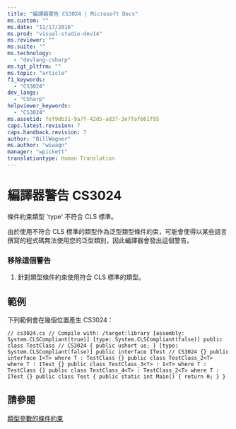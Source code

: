 ```yaml
---
title: "編譯器警告 CS3024 | Microsoft Docs"
ms.custom: ""
ms.date: "11/17/2016"
ms.prod: "visual-studio-dev14"
ms.reviewer: ""
ms.suite: ""
ms.technology: 
  - "devlang-csharp"
ms.tgt_pltfrm: ""
ms.topic: "article"
f1_keywords: 
  - "CS3024"
dev_langs: 
  - "CSharp"
helpviewer_keywords: 
  - "CS3024"
ms.assetid: fef9db31-9a7f-42d5-ad37-3e7faf661f95
caps.latest.revision: 7
caps.handback.revision: 7
author: "BillWagner"
ms.author: "wiwagn"
manager: "wpickett"
translationtype: Human Translation
---
```

# 編譯器警告 CS3024
條件約束類型 'type' 不符合 CLS 標準。  
  
 由於使用不符合 CLS 標準的類型作為泛型類型條件約束，可能會使得以某些語言撰寫的程式碼無法使用您的泛型類別，因此編譯器會發出這個警告。  
  
### 移除這個警告  
  
1.  針對類型條件約束使用符合 CLS 標準的類型。  
  
## 範例  
 下列範例會在幾個位置產生 CS3024：  
  
```  
// cs3024.cs // Compile with: /target:library [assembly: System.CLSCompliant(true)] [type: System.CLSCompliant(false)] public class TestClass // CS3024 { public ushort us; } [type: System.CLSCompliant(false)] public interface ITest // CS3024 {} public interface I<T> where T : TestClass {} public class TestClass_2<T> where T : ITest {} public class TestClass_3<T> : I<T> where T : TestClass {} public class TestClass_4<T> : TestClass_2<T> where T : ITest {} public class Test { public static int Main() { return 0; } }  
```  
  
## 請參閱  
 [類型參數的條件約束](../../csharp/programming-guide/generics/constraints-on-type-parameters.md)